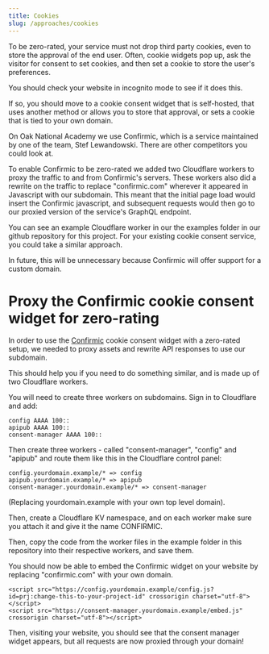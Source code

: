 ```yaml
---
title: Cookies
slug: /approaches/cookies
---
```


To be zero-rated, your service must not drop third party cookies, even to store the approval of the end user. Often, cookie widgets pop up, ask the visitor for consent to set cookies, and then set a cookie to store the user's preferences.

You should check your website in incognito mode to see if it does this.

If so, you should move to a cookie consent widget that is self-hosted, that uses another method or allows you to store that approval, or sets a cookie that is tied to your own domain.

On Oak National Academy we use Confirmic, which is a service maintained by one of the team, Stef Lewandowski. There are other competitors you could look at.

To enable Confirmic to be zero-rated we added two Cloudflare workers to proxy the traffic to and from Confirmic's servers. These workers also did a rewrite on the traffic to replace "confirmic.com" wherever it appeared in Javascript with our subdomain. This meant that the initial page load would insert the Confirmic javascript, and subsequent requests would then go to our proxied version of the service's GraphQL endpoint. 

You can see an example Cloudflare worker in our the examples folder in our github repository for this project. For your existing cookie consent service, you could take a similar approach.

In future, this will be unnecessary because Confirmic will offer support for a custom domain. 

# Proxy the Confirmic cookie consent widget for zero-rating

In order to use the [Confirmic](https://confirmic.com) cookie consent widget with a zero-rated setup, we needed to proxy assets and rewrite API responses to use our subdomain. 

This should help you if you need to do something similar, and is made up of two Cloudflare workers.

You will need to create three workers on subdomains. Sign in to Cloudflare and add:

```
config AAAA 100::
apipub AAAA 100::
consent-manager AAAA 100::
```

Then create three workers - called "consent-manager", "config" and "apipub" and route them like this in the Cloudflare control panel:

```
config.yourdomain.example/* => config
apipub.yourdomain.example/* => apipub
consent-manager.yourdomain.example/* => consent-manager
```

(Replacing yourdomain.example with your own top level domain).

Then, create a Cloudflare KV namespace, and on each worker make sure you attach it and give it the name CONFIRMIC.

Then, copy the code from the worker files in the example folder in this repository into their respective workers, and save them.

You should now be able to embed the Confirmic widget on your website by replacing "confirmic.com" with your own domain.

```
<script src="https://config.yourdomain.example/config.js?id=prj:change-this-to-your-project-id" crossorigin charset="utf-8"></script>
<script src="https://consent-manager.yourdomain.example/embed.js" crossorigin charset="utf-8"></script>
```

Then, visiting your website, you should see that the consent manager widget appears, but all requests are now proxied through your domain!